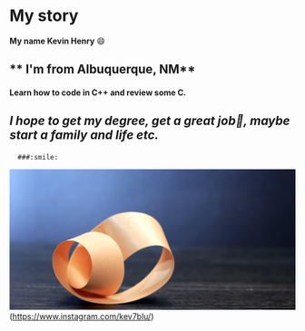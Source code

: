 # My story 
__My name Kevin Henry__ :smile: 
## ** I'm from Albuquerque, NM** 
#### Learn how to code in C++ and review some C. 
## __*I hope to get my degree, get a great job:tada:, maybe start a family and life etc.*__ 
      ###:smile:        
 ![ Mobius strip](picture.jpg) 
(https://www.instagram.com/kev7blu/) 
